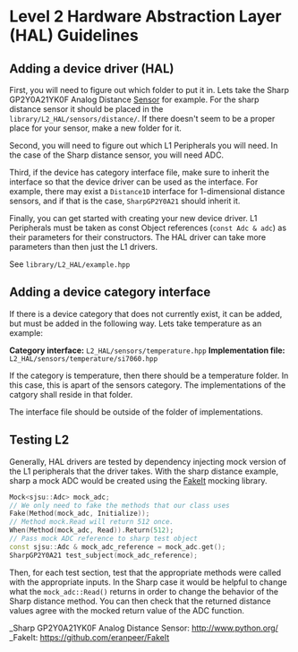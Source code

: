 # Level 2 Hardware Abstraction Layer (HAL) Guidelines

## Adding a device driver (HAL)

First, you will need to figure out which folder to put it in. Lets take
the Sharp GP2Y0A21YK0F Analog Distance [Sensor]() for example. For the
sharp distance sensor it should be placed in the
`library/L2_HAL/sensors/distance/`. If there doesn't seem to be a proper
place for your sensor, make a new folder for it.

Second, you will need to figure out which L1 Peripherals you will need.
In the case of the Sharp distance sensor, you will need ADC.

Third, if the device has category interface file, make sure to inherit
the interface so that the device driver can be used as the interface.
For example, there may exist a `Distance1D` interface for 1-dimensional
distance sensors, and if that is the case, `SharpGP2Y0A21` should
inherit it.

Finally, you can get started with creating your new device driver. L1
Peripherals must be taken as const Object references (`const Adc & adc`)
as their parameters for their constructors. The HAL driver can take more
parameters than then just the L1 drivers.

See `library/L2_HAL/example.hpp`

## Adding a device category interface

If there is a device category that does not currently exist, it can be
added, but must be added in the following way. Lets take temperature as
an example:

**Category interface:** `L2_HAL/sensors/temperature.hpp`
**Implementation file:** `L2_HAL/sensors/temperature/si7060.hpp`

If the category is temperature, then there should be a temperature
folder. In this case, this is apart of the sensors category. The
implementations of the catgory shall reside in that folder.

The interface file should be outside of the folder of implementations.

## Testing L2

Generally, HAL drivers are tested by dependency injecting mock version
of the L1 peripherals that the driver takes. With the sharp distance
example, sharp a mock ADC would be created using the
[FakeIt](https://github.com/eranpeer/FakeIt) mocking library.

``` cpp
Mock<sjsu::Adc> mock_adc;
// We only need to fake the methods that our class uses
Fake(Method(mock_adc, Initialize));
// Method mock.Read will return 512 once.
When(Method(mock_adc, Read)).Return(512);
// Pass mock ADC reference to sharp test object
const sjsu::Adc & mock_adc_reference = mock_adc.get();
SharpGP2Y0A21 test_subject(mock_adc_reference);
```

Then, for each test section, test that the appropriate methods were
called with the appropriate inputs. In the Sharp case it would be
helpful to change what the `mock_adc::Read()` returns in order to change
the behavior of the Sharp distance method. You can then check that the
returned distance values agree with the mocked return value of the ADC
function.

\_Sharp GP2Y0A21YK0F Analog Distance Sensor: <http://www.python.org/>
\_FakeIt: <https://github.com/eranpeer/FakeIt>